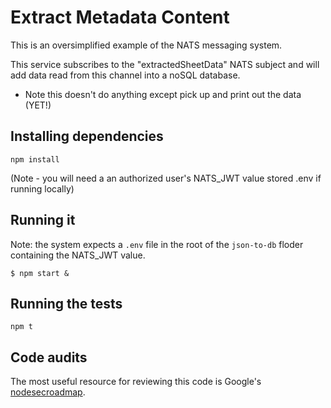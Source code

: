 # Extract Metadata Content

This is an oversimplified example of the NATS messaging system.

This service subscribes to the "extractedSheetData" NATS subject and will add data read from this channel into a noSQL database. 

* Note this doesn't do anything except pick up and print out the data (YET!) 

## Installing dependencies

```
npm install
```
(Note - you will need a an authorized user's NATS_JWT value stored .env if running locally)
## Running it

Note: the system expects a `.env` file in the root of the `json-to-db` floder containing the NATS_JWT value.
```
$ npm start &
```

## Running the tests

```
npm t
```

## Code audits

The most useful resource for reviewing this code is Google's [nodesecroadmap](https://github.com/google/node-sec-roadmap).
